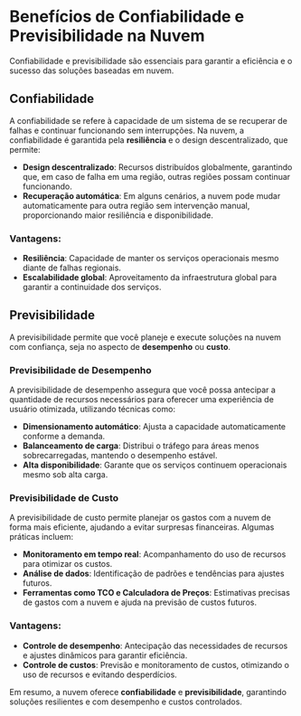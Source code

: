 # Benefícios de Confiabilidade e Previsibilidade na Nuvem

Confiabilidade e previsibilidade são essenciais para garantir a eficiência e o sucesso das soluções baseadas em nuvem.

## Confiabilidade
A confiabilidade se refere à capacidade de um sistema de se recuperar de falhas e continuar funcionando sem interrupções. Na nuvem, a confiabilidade é garantida pela **resiliência** e o design descentralizado, que permite:

- **Design descentralizado**: Recursos distribuídos globalmente, garantindo que, em caso de falha em uma região, outras regiões possam continuar funcionando.
- **Recuperação automática**: Em alguns cenários, a nuvem pode mudar automaticamente para outra região sem intervenção manual, proporcionando maior resiliência e disponibilidade.

### Vantagens:
- **Resiliência**: Capacidade de manter os serviços operacionais mesmo diante de falhas regionais.
- **Escalabilidade global**: Aproveitamento da infraestrutura global para garantir a continuidade dos serviços.

## Previsibilidade
A previsibilidade permite que você planeje e execute soluções na nuvem com confiança, seja no aspecto de **desempenho** ou **custo**.

### Previsibilidade de Desempenho
A previsibilidade de desempenho assegura que você possa antecipar a quantidade de recursos necessários para oferecer uma experiência de usuário otimizada, utilizando técnicas como:

- **Dimensionamento automático**: Ajusta a capacidade automaticamente conforme a demanda.
- **Balanceamento de carga**: Distribui o tráfego para áreas menos sobrecarregadas, mantendo o desempenho estável.
- **Alta disponibilidade**: Garante que os serviços continuem operacionais mesmo sob alta carga.

### Previsibilidade de Custo
A previsibilidade de custo permite planejar os gastos com a nuvem de forma mais eficiente, ajudando a evitar surpresas financeiras. Algumas práticas incluem:

- **Monitoramento em tempo real**: Acompanhamento do uso de recursos para otimizar os custos.
- **Análise de dados**: Identificação de padrões e tendências para ajustes futuros.
- **Ferramentas como TCO e Calculadora de Preços**: Estimativas precisas de gastos com a nuvem e ajuda na previsão de custos futuros.

### Vantagens:
- **Controle de desempenho**: Antecipação das necessidades de recursos e ajustes dinâmicos para garantir eficiência.
- **Controle de custos**: Previsão e monitoramento de custos, otimizando o uso de recursos e evitando desperdícios.

Em resumo, a nuvem oferece **confiabilidade** e **previsibilidade**, garantindo soluções resilientes e com desempenho e custos controlados.
